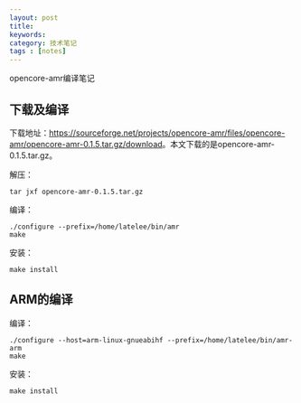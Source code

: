```yaml
---
layout: post
title: 
keywords: 
category: 技术笔记
tags : [notes]
---
```

opencore-amr编译笔记
<!-- more -->
## 下载及编译
下载地址：<https://sourceforge.net/projects/opencore-amr/files/opencore-amr/opencore-amr-0.1.5.tar.gz/download>。本文下载的是opencore-amr-0.1.5.tar.gz。

解压：
```
tar jxf opencore-amr-0.1.5.tar.gz
```
编译：
```
./configure --prefix=/home/latelee/bin/amr
make
```
安装：
```
make install
```

## ARM的编译

编译：
```
./configure --host=arm-linux-gnueabihf --prefix=/home/latelee/bin/amr-arm
make
```

安装：
```
make install
```
